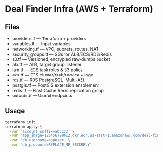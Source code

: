 # Deal Finder Infra (AWS + Terraform)

## Files
- providers.tf — Terraform + providers
- variables.tf — Input variables
- networking.tf — VPC, subnets, routes, NAT
- security_groups.tf — SGs for ALB/ECS/RDS/Redis
- s3.tf — Versioned, encrypted raw-dumps bucket
- alb.tf — ALB, target group, listener
- iam.tf — ECS task roles & S3 policy
- ecs.tf — ECS cluster/task/service + logs
- rds.tf — RDS PostgreSQL (Multi-AZ)
- postgis.tf — PostGIS extension enablement
- redis.tf — ElastiCache Redis replication group
- outputs.tf — Useful endpoints

## Usage
```bash
terraform init
terraform apply \
  -var 'account_suffix=abc123' \
  -var 'app_image=123456789012.dkr.ecr.us-east-1.amazonaws.com/deal-finder:latest' \
  -var 'db_username=appuser' \
  -var 'db_password=REPLACE_ME_SECURELY'
